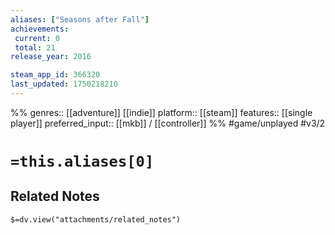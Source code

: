 ```yaml
---
aliases: ["Seasons after Fall"]
achievements:
 current: 0
 total: 21
release_year: 2016

steam_app_id: 366320
last_updated: 1750218210
---
```

%%
genres:: [[adventure]] [[indie]]
platform:: [[steam]]
features:: [[single player]]
preferred_input:: [[mkb]] / [[controller]]
%%
#game/unplayed
#v3/2

# `=this.aliases[0]`
## Related Notes
`$=dv.view("attachments/related_notes")`